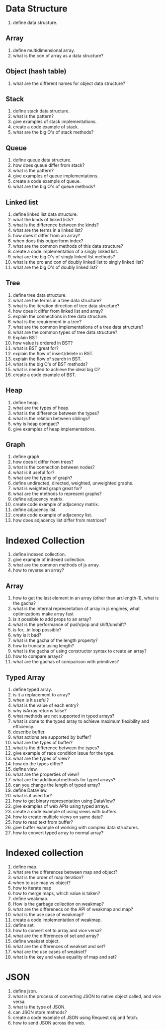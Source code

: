 # Data Structure

1. define data structure.

## Array

1. define multidimensional array.
2. what is the con of array as a data structure?

## Object (hash table)

1. what are the different names for object data structure?

## Stack

1. define stack data structure.
2. what is the pattern?
3. give examples of stack implementations.
4. create a code example of stack.
5. what are the big O's of stack methods?

## Queue

1. define queue data structure.
2. how does queue differ from stack?
3. what is the pattern?
4. give examples of queue implementations.
5. create a code example of queue.
6. what are the big O's of queue methods?

## Linked list

1. define linked list data structure.
2. what the kinds of linked lists?
3. what is the difference between the kinds?
4. what are the terms in a linked list?
5. how does it differ from an array?
6. when does this outperform index?
7. what are the common methods of this data structure?
8. create a code implementation of a singly linked list.
9. what are the big O's of singly linked list methods?
10. what is the pro and con of doubly linked list to singly linked list?
11. what are the big O's of doubly linked list?

## Tree

1. define tree data structure.
2. what are the terms in a tree data structure?
3. what is the iteration direction of tree data structure?
4. how does it differ from linked list and array?
5. explain the connections in tree data structure.
6. what is the requirement in a tree?
7. what are the common implementations of a tree data structure?
8. what are the common types of tree data structure?
9. Explain BST
10. how value is ordered in BST?
11. what is BST great for?
12. explain the flow of insert/delete in BST.
13. explain the flow of search in BST.
14. what is the big O's of BST methods?
15. what is needed to achieve the ideal big O?
16. create a code example of BST.

## Heap

1. define heap.
2. what are the types of heap.
3. what is the difference between the types?
4. what is the relation between siblings?
5. why is heap compact?
6. give examples of heap implementations.

## Graph

1. define graph.
2. how does it differ from trees?
3. what is the connection between nodes?
4. what is it useful for?
5. what are the types of graph?
6. define undirected, directed, weighted, unweighted graphs.
7. what is weighted graph great for?
8. what are the methods to represent graphs?
9. define adjacency matrix.
10. create code example of adjacency matrix.
11. define adjacency list.
12. create code example of adjacency list.
13. how does adjacency list differ from matrices?

# Indexed Collection

1. define indexed collection.
2. give example of indexed collection.
3. what are the common methods of js array.
4. how to reverse an array?

## Array

1. how to get the last element in an array (other than arr.length-1), what is
   the gacha?
2. what is the internal representation of array in js engines, what
   optimizations make array fast
3. is it possible to add props to an array?
4. what is the performance of push/pop and shift/unshift?
5. is for...in loop possible?
6. why is it bad?
7. what is the gacha of the length property?
8. how to truncate using length?
9. what is the gacha of using constructor syntax to create an array?
10. how to compare arrays?
11. what are the gachas of comparison with primitives?

## Typed Array

1. define typed array.
2. is it a replacement to array?
3. when is it useful?
4. what is the value of each entry?
5. why isArray returns false?
6. what methods are not supported in typed arrays?
7. what is done to the typed array to achieve maximum flexibility and
   efficiency.
8. describe buffer.
9. what actions are supported by buffer?
10. what are the types of buffer?
11. what is the difference between the types?
12. give example of race condition issue for the type.
13. what are the types of view?
14. how do the types differ?
15. define view.
16. what are the properties of view?
17. what are the additional methods for typed arrays?
18. can you change the length of typed array?
19. define DataView.
20. what is it used for?
21. how to get binary representation using DataView?
22. give examples of web APIs using typed arrays.
23. create a code example of using views with buffers.
24. how to create multiple views on same data?
25. how to read text from buffer?
26. give buffer example of working with complex data structures.
27. how to convert typed array to normal array?

# Indexed collection

<!-- prototype of map and object -->

1. define map.
2. what are the differences between map and object?
3. what is the order of map iteration?
4. when to use map vs object?
5. how to iterate map
6. how to merge maps, which value is taken?
7. define weakmap.
8. How is the garbage collection on weakmap?
9. what are the differenecs on the API of weakmap and map?
10. what is the use case of weakmap?
11. create a code implementation of weakmap.
12. define set.
13. how to convert set to array and vice versa?
14. what are the differences of set and array?
15. define weakset object.
16. what are the differences of weakset and set?
17. what are the use cases of weakset?
18. what is the key and value equality of map and set?

# JSON

1. define json.
2. what is the process of converting JSON to native object called, and vice versa.
3. what is the type of JSON.
4. can JSON store methods?
5. create a code example of JSON using Request obj and fetch.
6. how to send JSON across the web.
